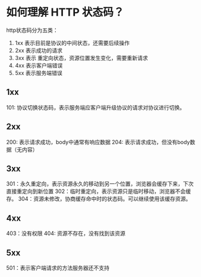 # 如何理解 HTTP 状态码？

http状态码分为五类：

1. 1xx 表示目前是协议的中间状态，还需要后续操作
2. 2xx 表示成功的请求
3. 3xx 表示 重定向状态，资源位置发生变化，需要重新请求
4. 4xx 表示客户端错误
5. 5xx 表示服务端错误

## 1xx

101: 协议切换状态码，表示服务端应客户端升级协议的请求对协议进行切换。

## 2xx

200: 表示请求成功，body中通常有响应数据
204: 表示请求成功，但没有body数据（无内容）

## 3xx

301：永久重定向，表示资源永久的移动到另一个位置，浏览器会缓存下来，下次直接重定向到新位置
302：临时重定向，表示资源只是临时移动，浏览器不会缓存。
304：资源未修改，协商缓存命中时的状态码。可以继续使用该缓存资源。

## 4xx

403：没有权限
404: 资源不存在，没有找到该资源

## 5xx

501：表示客户端请求的方法服务器还不支持

